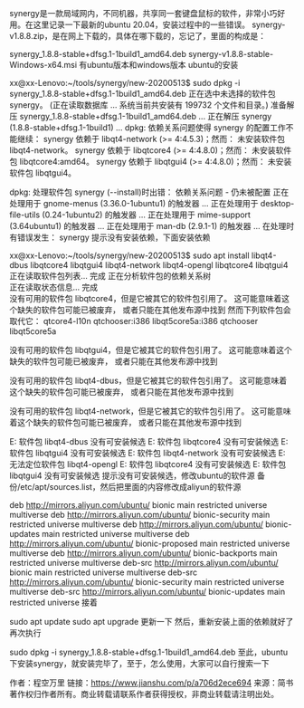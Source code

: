 synergy是一款局域网内，不同机器，共享同一套键盘鼠标的软件，非常小巧好用。在这里记录一下最新的ubuntu 20.04，安装过程中的一些错误。
synergy-v1.8.8.zip，是在网上下载的，具体在哪下载的，忘记了，里面的构成是：

synergy_1.8.8-stable+dfsg.1-1build1_amd64.deb
synergy-v1.8.8-stable-Windows-x64.msi
有ubuntu版本和windows版本
ubuntu的安装

xx@xx-Lenovo:~/tools/synergy/new-20200513$ sudo dpkg -i synergy_1.8.8-stable+dfsg.1-1build1_amd64.deb 
正在选中未选择的软件包 synergy。
(正在读取数据库 ... 系统当前共安装有 199732 个文件和目录。)
准备解压 synergy_1.8.8-stable+dfsg.1-1build1_amd64.deb  ...
正在解压 synergy (1.8.8-stable+dfsg.1-1build1) ...
dpkg: 依赖关系问题使得 synergy 的配置工作不能继续：
 synergy 依赖于 libqt4-network (>= 4:4.5.3)；然而：
  未安装软件包 libqt4-network。
 synergy 依赖于 libqtcore4 (>= 4:4.8.0)；然而：
  未安装软件包 libqtcore4:amd64。
 synergy 依赖于 libqtgui4 (>= 4:4.8.0)；然而：
  未安装软件包 libqtgui4。

dpkg: 处理软件包 synergy (--install)时出错：
 依赖关系问题 - 仍未被配置
正在处理用于 gnome-menus (3.36.0-1ubuntu1) 的触发器 ...
正在处理用于 desktop-file-utils (0.24-1ubuntu2) 的触发器 ...
正在处理用于 mime-support (3.64ubuntu1) 的触发器 ...
正在处理用于 man-db (2.9.1-1) 的触发器 ...
在处理时有错误发生：
 synergy
提示没有安装依赖，下面安装依赖

xx@xx-Lenovo:~/tools/synergy/new-20200513$ sudo apt install  libqt4-dbus libqtcore4 libqtgui4  libqt4-network  libqt4-opengl libqtcore4 libqtgui4
正在读取软件包列表... 完成
正在分析软件包的依赖关系树       
正在读取状态信息... 完成       
没有可用的软件包 libqtcore4，但是它被其它的软件包引用了。
这可能意味着这个缺失的软件包可能已被废弃，
或者只能在其他发布源中找到
然而下列软件包会取代它：
  qtcore4-l10n qtchooser:i386 libqt5core5a:i386 qtchooser libqt5core5a

没有可用的软件包 libqtgui4，但是它被其它的软件包引用了。
这可能意味着这个缺失的软件包可能已被废弃，
或者只能在其他发布源中找到

没有可用的软件包 libqt4-dbus，但是它被其它的软件包引用了。
这可能意味着这个缺失的软件包可能已被废弃，
或者只能在其他发布源中找到

没有可用的软件包 libqt4-network，但是它被其它的软件包引用了。
这可能意味着这个缺失的软件包可能已被废弃，
或者只能在其他发布源中找到

E: 软件包 libqt4-dbus 没有可安装候选
E: 软件包 libqtcore4 没有可安装候选
E: 软件包 libqtgui4 没有可安装候选
E: 软件包 libqt4-network 没有可安装候选
E: 无法定位软件包 libqt4-opengl
E: 软件包 libqtcore4 没有可安装候选
E: 软件包 libqtgui4 没有可安装候选
提示没有可安装候选，修改ubuntu的软件源
备份/etc/apt/sources.list，然后把里面的内容修改成aliyun的软件源

deb http://mirrors.aliyun.com/ubuntu/ bionic main restricted universe multiverse
deb http://mirrors.aliyun.com/ubuntu/ bionic-security main restricted universe multiverse
deb http://mirrors.aliyun.com/ubuntu/ bionic-updates main restricted universe multiverse
deb http://mirrors.aliyun.com/ubuntu/ bionic-proposed main restricted universe multiverse
deb http://mirrors.aliyun.com/ubuntu/ bionic-backports main restricted universe multiverse
deb-src http://mirrors.aliyun.com/ubuntu/ bionic main restricted universe multiverse
deb-src http://mirrors.aliyun.com/ubuntu/ bionic-security main restricted universe multiverse
deb-src http://mirrors.aliyun.com/ubuntu/ bionic-updates main restricted universe
接着

sudo apt update
sudo apt upgrade
更新一下
然后，重新安装上面的依赖就好了
再次执行

sudo dpkg -i synergy_1.8.8-stable+dfsg.1-1build1_amd64.deb
至此，ubuntu下安装synergy，就安装完毕了，至于，怎么使用，大家可以自行搜索一下

作者：程空万里
链接：https://www.jianshu.com/p/a706d2ece694
来源：简书
著作权归作者所有。商业转载请联系作者获得授权，非商业转载请注明出处。
